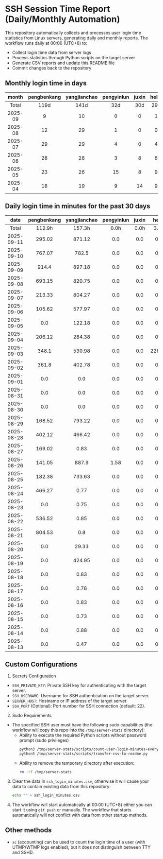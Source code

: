 # SSH Session Time Report (Daily/Monthly Automation)

This repository automatically collects and processes user login time statistics from Linux servers,
generating daily and monthly reports. The workflow runs daily at 00:00 (UTC+8) to:
- Collect login time data from server logs
- Process statistics through Python scripts on the target server
- Generate CSV reports and update this README file
- Commit changes back to the repository

<!-- 
  NOTE: If you need to modify the section titles of the following tables, 
  you must also update the corresponding Python files to maintain consistency.
  Ref: scripts/transfer-csv-to-readme.py
-->
## Monthly login time in days
|  month  | pengbenkang | yangjianchao | pengyinlun | juxin | hello | shenjunzhong | fengjing | wangjianan | chendong | hejun | yangrenyu | xuezeyu | kangyuhan | lzd | yangjingkui | tangminjin | guohui | mashaocong |
|:-------:|:-----------:|:------------:|:----------:|:-----:|:-----:|:------------:|:--------:|:----------:|:--------:|:-----:|:---------:|:-------:|:---------:|:---:|:-----------:|:----------:|:------:|:----------:|
|  Total  |     119d    |     141d     |    32d     |  30d  |  29d  |     86d      |   32d    |    13d     |   102d   |  12d  |    75d    |   76d   |    62d    | 12d |     12d     |     2d     |  11d   |     8d     |
| 2025-09 |      9      |      10      |     0      |   0   |   1   |      4       |    9     |     2      |    10    |   0   |     7     |    0    |     9     |  0  |      0      |     0      |   0    |     1      |
| 2025-08 |      12     |      29      |     1      |   0   |   0   |      23      |    0     |     5      |    25    |   0   |     6     |    14   |     15    |  0  |      1      |     0      |   0    |     2      |
| 2025-07 |      29     |      29      |     4      |   0   |   4   |      19      |    10    |     0      |    23    |   3   |     19    |    23   |     12    |  2  |      0      |     1      |   11   |     5      |
| 2025-06 |      28     |      28      |     3      |   8   |   6   |      20      |    10    |     0      |    26    |   6   |     11    |    18   |     15    |  7  |      5      |     0      |   0    |     0      |
| 2025-05 |      23     |      26      |     15     |   8   |   9   |      9       |    0     |     3      |    13    |   1   |     19    |    11   |     7     |  2  |      6      |     1      |   0    |     0      |
| 2025-04 |      18     |      19      |     9      |   14  |   9   |      11      |    3     |     3      |    5     |   2   |     13    |    10   |     4     |  1  |      0      |     0      |   0    |     0      |

## Daily login time in minutes for the past 30 days
|    date    | pengbenkang | yangjianchao | pengyinlun | juxin | hello  | shenjunzhong | fengjing | wangjianan | chendong | hejun | yangrenyu | xuezeyu | kangyuhan | lzd | yangjingkui | tangminjin | guohui | mashaocong |
|:----------:|:-----------:|:------------:|:----------:|:-----:|:------:|:------------:|:--------:|:----------:|:--------:|:-----:|:---------:|:-------:|:---------:|:---:|:-----------:|:----------:|:------:|:----------:|
|   Total    |    112.9h   |    157.3h    |    0.0h    |  0.0h |  3.8h  |    112.9h    |  81.4h   |   32.0h    |  209.1h  |  0.0h |   118.5h  |  56.0h  |   69.4h   | 0.0h |     0.1h    |    0.0h    |  0.0h  |    7.8h    |
| 2025-09-11 |    295.02   |    871.12    |    0.0     |  0.0  |  0.0   |     0.0      |  908.07  |    0.0     |  681.52  |  0.0  |   744.78  |   0.0   |   543.35  | 0.0 |     0.0     |    0.0     |  0.0   |    0.0     |
| 2025-09-10 |    767.07   |    782.5     |    0.0     |  0.0  |  0.0   |     0.0      |  545.17  |    0.0     |  615.52  |  0.0  |   781.9   |   0.0   |   486.62  | 0.0 |     0.0     |    0.0     |  0.0   |    0.0     |
| 2025-09-09 |    914.4    |    897.18    |    0.0     |  0.0  |  0.0   |     0.0      |  110.62  |    0.0     |  807.45  |  0.0  |   821.9   |   0.0   |   358.33  | 0.0 |     0.0     |    0.0     |  0.0   |   437.83   |
| 2025-09-08 |    693.15   |    820.75    |    0.0     |  0.0  |  0.0   |     0.0      |  704.8   |    0.0     |  420.53  |  0.0  |   632.9   |   0.0   |   464.58  | 0.0 |     0.0     |    0.0     |  0.0   |    0.0     |
| 2025-09-07 |    213.33   |    804.27    |    0.0     |  0.0  |  0.0   |    234.17    |  729.53  |    0.0     |  57.02   |  0.0  |    0.0    |   0.0   |   482.62  | 0.0 |     0.0     |    0.0     |  0.0   |    0.0     |
| 2025-09-06 |    105.62   |    577.97    |    0.0     |  0.0  |  0.0   |    112.77    |  722.6   |    0.0     |  772.8   |  0.0  |    0.0    |   0.0   |    45.0   | 0.0 |     0.0     |    0.0     |  0.0   |    0.0     |
| 2025-09-05 |     0.0     |    122.18    |    0.0     |  0.0  |  0.0   |     0.0      |  134.32  |    0.0     |   0.05   |  0.0  |    0.0    |   0.0   |    0.0    | 0.0 |     0.0     |    0.0     |  0.0   |    0.0     |
| 2025-09-04 |    206.12   |    284.38    |    0.0     |  0.0  |  0.0   |     0.0      |  527.42  |    0.0     |  149.53  |  0.0  |   342.33  |   0.0   |   152.37  | 0.0 |     0.0     |    0.0     |  0.0   |    0.0     |
| 2025-09-03 |    348.1    |    530.98    |    0.0     |  0.0  | 228.85 |     16.8     |  503.58  |   350.83   |  474.63  |  0.0  |   476.3   |   0.0   |   229.27  | 0.0 |     0.0     |    0.0     |  0.0   |    0.0     |
| 2025-09-02 |    361.8    |    402.78    |    0.0     |  0.0  |  0.0   |    11.98     |   0.0    |   235.62   |  597.4   |  0.0  |   348.13  |   0.0   |   146.88  | 0.0 |     0.0     |    0.0     |  0.0   |    0.0     |
| 2025-09-01 |     0.0     |     0.0      |    0.0     |  0.0  |  0.0   |     0.0      |   0.0    |    0.0     |   0.0    |  0.0  |    0.0    |   0.0   |    0.0    | 0.0 |     0.0     |    0.0     |  0.0   |    0.0     |
| 2025-08-31 |     0.0     |     0.0      |    0.0     |  0.0  |  0.0   |     0.0      |   0.0    |    0.0     |   0.0    |  0.0  |    0.0    |   0.0   |    0.0    | 0.0 |     0.0     |    0.0     |  0.0   |    0.0     |
| 2025-08-30 |     0.0     |     0.0      |    0.0     |  0.0  |  0.0   |     0.0      |   0.0    |    0.0     |   0.0    |  0.0  |    0.0    |   0.0   |    0.0    | 0.0 |     0.0     |    0.0     |  0.0   |    0.0     |
| 2025-08-29 |    168.52   |    793.22    |    0.0     |  0.0  |  0.0   |     0.0      |   0.0    |    0.0     |  690.72  |  0.0  |   152.35  |  437.03 |    0.0    | 0.0 |     0.0     |    0.0     |  0.0   |    0.0     |
| 2025-08-28 |    402.12   |    466.42    |    0.0     |  0.0  |  0.0   |    367.53    |   0.0    |    0.0     |  850.4   |  0.0  |   616.35  |  413.85 |   214.75  | 0.0 |     0.0     |    0.0     |  0.0   |    0.0     |
| 2025-08-27 |    169.02   |     0.83     |    0.0     |  0.0  |  0.0   |    535.35    |   0.0    |    0.0     |   22.0   |  0.0  |   831.2   |  387.77 |   179.82  | 0.0 |     0.0     |    0.0     |  0.0   |    0.0     |
| 2025-08-26 |    141.05   |    887.9     |    1.58    |  0.0  |  0.0   |    564.37    |   0.0    |    0.0     |  167.42  |  0.0  |   842.75  |  388.17 |   122.15  | 0.0 |     0.0     |    0.0     |  0.0   |    0.0     |
| 2025-08-25 |    182.38   |    733.63    |    0.0     |  0.0  |  0.0   |    522.23    |   0.0    |    0.0     |  815.93  |  0.0  |   520.28  |  221.4  |   45.93   | 0.0 |     8.5     |    0.0     |  0.0   |    0.0     |
| 2025-08-24 |    466.27   |     0.77     |    0.0     |  0.0  |  0.0   |    375.98    |   0.0    |    0.9     |   0.0    |  0.0  |    0.0    |   0.0   |   104.57  | 0.0 |     0.0     |    0.0     |  0.0   |    0.0     |
| 2025-08-23 |     0.0     |     0.75     |    0.0     |  0.0  |  0.0   |    210.78    |   0.0    |    0.0     |   0.0    |  0.0  |    0.0    |   0.0   |   37.63   | 0.0 |     0.0     |    0.0     |  0.0   |    0.0     |
| 2025-08-22 |    536.52   |     0.85     |    0.0     |  0.0  |  0.0   |    147.68    |   0.0    |   121.45   |  510.37  |  0.0  |    0.0    |   0.27  |   108.62  | 0.0 |     0.0     |    0.0     |  0.0   |    0.0     |
| 2025-08-21 |    804.53   |     0.8      |    0.0     |  0.0  |  0.0   |    532.27    |   0.0    |   292.4    |  451.67  |  0.0  |    0.0    |  485.75 |   15.58   | 0.0 |     0.0     |    0.0     |  0.0   |    0.0     |
| 2025-08-20 |     0.0     |    29.33     |    0.0     |  0.0  |  0.0   |    237.17    |   0.0    |   520.53   |  664.68  |  0.0  |    0.0    |  116.68 |    0.0    | 0.0 |     0.0     |    0.0     |  0.0   |    0.0     |
| 2025-08-19 |     0.0     |    424.95    |    0.0     |  0.0  |  0.0   |    527.25    |   0.0    |   399.87   |  752.77  |  0.0  |    0.0    |  54.28  |    0.0    | 0.0 |     0.0     |    0.0     |  0.0   |    0.0     |
| 2025-08-18 |     0.0     |     0.83     |    0.0     |  0.0  |  0.0   |    565.2     |   0.0    |    0.0     |  590.1   |  0.0  |    0.0    |  200.28 |    0.0    | 0.0 |     0.0     |    0.0     |  0.0   |   28.57    |
| 2025-08-17 |     0.0     |     0.78     |    0.0     |  0.0  |  0.0   |    537.03    |   0.0    |    0.0     |   0.0    |  0.0  |    0.0    |   0.0   |    0.0    | 0.0 |     0.0     |    0.0     |  0.0   |    0.0     |
| 2025-08-16 |     0.0     |     0.83     |    0.0     |  0.0  |  0.0   |    262.28    |   0.0    |    0.0     |  410.45  |  0.0  |    0.0    |  59.08  |    0.0    | 0.0 |     0.0     |    0.0     |  0.0   |    0.0     |
| 2025-08-15 |     0.0     |     0.73     |    0.0     |  0.0  |  0.0   |    506.95    |   0.0    |    0.0     |  798.68  |  0.0  |    0.0    |  289.28 |   193.93  | 0.0 |     0.0     |    0.0     |  0.0   |    0.0     |
| 2025-08-14 |     0.0     |     0.88     |    0.0     |  0.0  |  0.0   |    393.93    |   0.0    |    0.0     |  722.28  |  0.0  |    0.0    |  305.13 |   233.98  | 0.0 |     0.0     |    0.0     |  0.0   |    0.0     |
| 2025-08-13 |     0.0     |     0.47     |    0.0     |  0.0  |  0.0   |    111.37    |   0.0    |    0.0     |  520.38  |  0.0  |    0.0    |   0.0   |    0.0    | 0.0 |     0.0     |    0.0     |  0.0   |    0.0     |

## Custom Configurations
1. Secrets Configuration
  - `SSH_PRIVATE_KEY`: Private SSH key for authenticating with the target server.
  - `SSH_USERNAME`: Username for SSH authentication on the target server.
  - `SERVER_HOST`: Hostname or IP address of the target server.
  - `SSH_PORT` (Optional): Port number for SSH connection (default: 22).
2. Sudo Requirements
  - The specified SSH user must have the following sudo capabilities (the workflow will copy this repo into the `/tmp/server-stats` directory):
    - Ability to execute the required Python scripts without password prompt (sudo privileges)
      ```bash
      python3 /tmp/server-stats/scripts/count-user-login-minutes-every-day.py
      python3 /tmp/server-stats/scripts/transfer-csv-to-readme.py
      ```
    - Ability to remove the temporary directory after execution:
      ```bash
      rm -rf /tmp/server-stats
      ```
3. Clear the data in `ssh_login_minutes.csv`, otherwise it will cause your data to contain existing data from this repository:
   ```bash
   echo "" > ssh_login_minutes.csv
   ```
4. The workflow will start automatically at 00:00 (UTC+8) either you can start it using `git push` or manually.
   The workflow that starts automatically will not conflict with data from other startup methods.

## Other methods
- `ac` (accounting) can be used to count the login time of a user (with UTMP/WTMP logs enabled), but it does not distinguish between TTY and SSHD.

